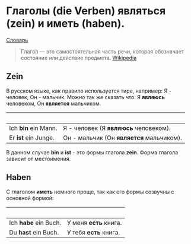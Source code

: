 # Глаголы (die Verben) являться (zein) и иметь (haben).

[Словарь](Words.md)

> Глаго́л — это самостоятельная часть речи, которая обозначает состояние или действие предмета. [Wikipedia](https://ru.wikipedia.org/wiki/Глагол)

## Zein

В русском языке, как правило используется тире, например: Я - человек, Он - мальчик. Можно так же сказать что: Я **являюсь** человеком, Он **является** мальчиком. 

&nbsp;      | &nbsp;
----------------------|-----------------------
Ich **bin** ein Mann. | Я - человек (Я **являюсь** человеком).
Er **ist** ein Junge. | Он - мальчик (Он **является** мальчиком). | 

В данном случае **bin** и **ist** - это формы глагола **zein**. Форма глагола зависит от местоимения.


## Haben

С глаголом **иметь** немного проще, так как его формы созвучны с основной формой: 

&nbsp;       | &nbsp;
-----------------------|-----------------------
Ich **habe** ein Buch. | У меня **есть** книга.
Du **hast** ein Buch.  | У тебя **есть** книга.
